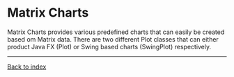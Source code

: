 # Matrix Charts

Matrix Charts provides various predefined charts that can easily be created based om 
Matrix data. There are two different Plot classes that can either product Java FX (Plot) or Swing based
charts (SwingPlot) respectively. 

---
[Back to index](cookbook.md)
